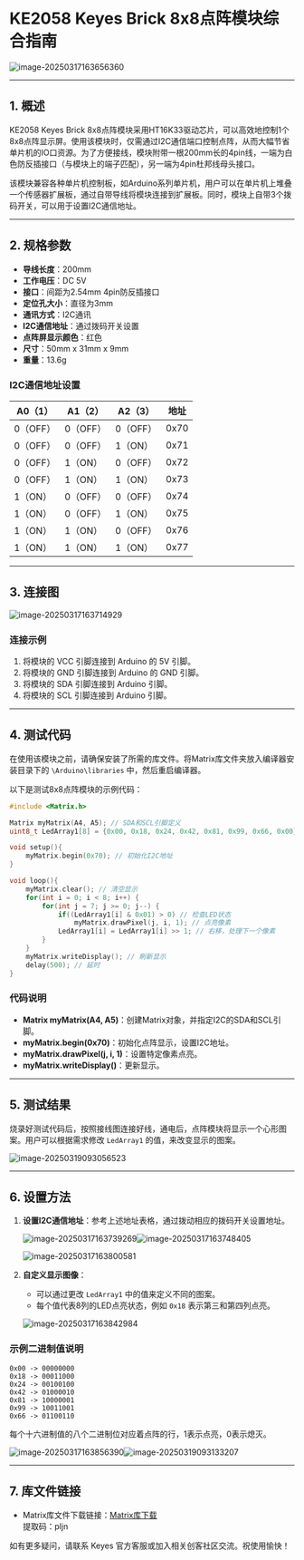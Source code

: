 # KE2058 Keyes Brick 8x8点阵模块综合指南

![image-20250317163656360](media/image-20250317163656360.png)

---

## 1. 概述
KE2058 Keyes Brick 8x8点阵模块采用HT16K33驱动芯片，可以高效地控制1个8x8点阵显示屏。使用该模块时，仅需通过I2C通信端口控制点阵，从而大幅节省单片机的IO口资源。为了方便接线，模块附带一根200mm长的4pin线，一端为白色防反插接口（与模块上的端子匹配），另一端为4pin杜邦线母头接口。

该模块兼容各种单片机控制板，如Arduino系列单片机，用户可以在单片机上堆叠一个传感器扩展板，通过自带导线将模块连接到扩展板。同时，模块上自带3个拨码开关，可以用于设置I2C通信地址。

---

## 2. 规格参数
- **导线长度**：200mm  
- **工作电压**：DC 5V  
- **接口**：间距为2.54mm 4pin防反插接口  
- **定位孔大小**：直径为3mm  
- **通讯方式**：I2C通讯  
- **I2C通信地址**：通过拨码开关设置  
- **点阵屏显示颜色**：红色  
- **尺寸**：50mm x 31mm x 9mm  
- **重量**：13.6g  

### I2C通信地址设置
| A0（1） | A1（2） | A2（3） | 地址  |
|---------|---------|---------|-------|
| 0（OFF）| 0（OFF）| 0（OFF）| 0x70  |
| 0（OFF）| 0（OFF）| 1（ON） | 0x71  |
| 0（OFF）| 1（ON） | 0（OFF）| 0x72  |
| 0（OFF）| 1（ON） | 1（ON） | 0x73  |
| 1（ON） | 0（OFF）| 0（OFF）| 0x74  |
| 1（ON） | 0（OFF）| 1（ON） | 0x75  |
| 1（ON） | 1（ON） | 0（OFF）| 0x76  |
| 1（ON） | 1（ON） | 1（ON） | 0x77  |

---

## 3. 连接图
![image-20250317163714929](media/image-20250317163714929.png)

### 连接示例
1. 将模块的 VCC 引脚连接到 Arduino 的 5V 引脚。
2. 将模块的 GND 引脚连接到 Arduino 的 GND 引脚。
3. 将模块的 SDA 引脚连接到 Arduino  引脚。
4. 将模块的 SCL 引脚连接到 Arduino 引脚。

---

## 4. 测试代码
在使用该模块之前，请确保安装了所需的库文件。将Matrix库文件夹放入编译器安装目录下的 `\Arduino\libraries` 中，然后重启编译器。

以下是测试8x8点阵模块的示例代码：
```cpp
#include <Matrix.h>

Matrix myMatrix(A4, A5); // SDA和SCL引脚定义
uint8_t LedArray1[8] = {0x00, 0x18, 0x24, 0x42, 0x81, 0x99, 0x66, 0x00}; // 心形图案

void setup(){
    myMatrix.begin(0x70); // 初始化I2C地址
}

void loop(){
    myMatrix.clear(); // 清空显示
    for(int i = 0; i < 8; i++) {
        for(int j = 7; j >= 0; j--) {
            if((LedArray1[i] & 0x01) > 0) // 检查LED状态
                myMatrix.drawPixel(j, i, 1); // 点亮像素
            LedArray1[i] = LedArray1[i] >> 1; // 右移，处理下一个像素
        }
    }
    myMatrix.writeDisplay(); // 刷新显示
    delay(500); // 延时
}
```

### 代码说明
- **Matrix myMatrix(A4, A5)**：创建Matrix对象，并指定I2C的SDA和SCL引脚。
- **myMatrix.begin(0x70)**：初始化点阵显示，设置I2C地址。
- **myMatrix.drawPixel(j, i, 1)**：设置特定像素点亮。
- **myMatrix.writeDisplay()**：更新显示。

---

## 5. 测试结果
烧录好测试代码后，按照接线图连接好线，通电后，点阵模块将显示一个心形图案。用户可以根据需求修改 `LedArray1` 的值，来改变显示的图案。

![image-20250319093056523](media/image-20250319093056523.png)

---

## 6. 设置方法
1. **设置I2C通信地址**：参考上述地址表格，通过拨动相应的拨码开关设置地址。

	![image-20250317163739269](media/image-20250317163739269.png)![image-20250317163748405](media/image-20250317163748405.png)

	![image-20250317163800581](media/image-20250317163800581.png) 

2. **自定义显示图像**：
   
   - 可以通过更改 `LedArray1` 中的值来定义不同的图案。
   - 每个值代表8列的LED点亮状态，例如 `0x18` 表示第三和第四列点亮。
   
   ![image-20250317163842984](media/image-20250317163842984.png)

### 示例二进制值说明
```plaintext
0x00 -> 00000000
0x18 -> 00011000
0x24 -> 00100100
0x42 -> 01000010
0x81 -> 10000001
0x99 -> 10011001
0x66 -> 01100110
```
每个十六进制值的八个二进制位对应着点阵的行，1表示点亮，0表示熄灭。

![image-20250317163856390](media/image-20250317163856390.png)![image-20250319093133207](media/image-20250319093133207.png)

---

## 7. 库文件链接
- Matrix库文件下载链接：[Matrix库下载](https://pan.baidu.com/s/1SdLlU9eH67Leyh-SsTUizA)  
  提取码：pljn

如有更多疑问，请联系 Keyes 官方客服或加入相关创客社区交流。祝使用愉快！